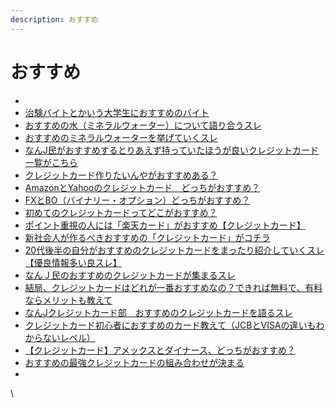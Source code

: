 ```yaml
---
description: おすすめ
---
```


# おすすめ

*
* [治験バイトとかいう大学生におすすめのバイト](https://kininaru-shufu.com/%E6%B2%BB%E9%A8%93%E3%81%AE%E3%83%9C%E3%83%A9%E3%83%B3%E3%83%86%E3%82%A3%E3%82%A2%E3%81%A8%E3%81%8B%E3%81%84%E3%81%86%E5%A4%A7%E5%AD%A6%E7%94%9F%E5%90%91%E3%81%91%E9%87%91%E7%A8%BC%E3%81%8E/)
* [おすすめの水（ミネラルウォーター）について語り合うスレ](https://kininaru-shufu.com/%E3%81%8A%E3%81%99%E3%81%99%E3%82%81%E3%81%AE%E6%B0%B4%EF%BC%88%E3%83%9F%E3%83%8D%E3%83%A9%E3%83%AB%E3%82%A6%E3%82%A9%E3%83%BC%E3%82%BF%E3%83%BC%EF%BC%89%E3%81%AB%E3%81%A4%E3%81%84%E3%81%A6%E8%AA%9E/)
* [おすすめのミネラルウォーターを挙げていくスレ](https://kininaru-shufu.com/%E6%9C%80%E5%BC%B7%E3%81%AE%E3%83%9F%E3%83%8D%E3%83%A9%E3%83%AB%E3%82%A6%E3%82%A9%E3%83%BC%E3%82%BF%E3%83%BC%E3%82%92%E6%B1%BA%E3%82%81%E3%82%8B%E3%82%B9%E3%83%AC/)
* [なんJ民がおすすめするとりあえず持っていたほうが良いクレジットカード一覧がこちら](https://kininaru-shufu.com/%E3%81%AA%E3%82%93j%E6%B0%91%E3%81%8C%E3%81%8A%E3%81%99%E3%81%99%E3%82%81%E3%81%99%E3%82%8B%E3%81%A8%E3%82%8A%E3%81%82%E3%81%88%E3%81%9A%E6%8C%81%E3%81%A3%E3%81%A6%E3%81%84%E3%81%9F%E3%81%BB%E3%81%86/)
* [クレジットカード作りたいんやがおすすめある？](https://kininaru-shufu.com/%E3%82%AF%E3%83%AC%E3%82%B8%E3%83%83%E3%83%88%E3%82%AB%E3%83%BC%E3%83%89%E4%BD%9C%E3%82%8A%E3%81%9F%E3%81%84%E3%82%93%E3%82%84%E3%81%8C%E3%81%8A%E3%81%99%E3%81%99%E3%82%81%E3%81%82%E3%82%8B%EF%BC%9F/)
* [AmazonとYahooのクレジットカード　どっちがおすすめ？](https://kininaru-shufu.com/amazon%E3%81%A8yahoo%E3%81%AE%E3%82%AF%E3%83%AC%E3%82%B8%E3%83%83%E3%83%88%E3%82%AB%E3%83%BC%E3%83%89%E3%80%80%E3%81%A9%E3%81%A3%E3%81%A1%E3%81%8C%E3%81%8A%E3%81%99%E3%81%99%E3%82%81%EF%BC%9F/)
* [FXとBO（バイナリー・オプション）どっちがおすすめ？](https://kininaru-shufu.com/fx%E3%81%A8bo%EF%BC%88%E3%83%90%E3%82%A4%E3%83%8A%E3%83%AA%E3%83%BC%E3%83%BB%E3%82%AA%E3%83%97%E3%82%B7%E3%83%A7%E3%83%B3%EF%BC%89%E3%81%A9%E3%81%A3%E3%81%A1%E3%81%8C%E3%81%8A%E3%81%99%E3%81%99/)
* [初めてのクレジットカードってどこがおすすめ？](https://kininaru-shufu.com/%E5%88%9D%E3%82%81%E3%81%A6%E3%81%AE%E3%82%AF%E3%83%AC%E3%82%B8%E3%83%83%E3%83%88%E3%82%AB%E3%83%BC%E3%83%89%E3%81%A3%E3%81%A6%E3%81%A9%E3%81%93%E3%81%8C%E3%81%8A%E3%81%99%E3%81%99%E3%82%81%EF%BC%9F/)
* [ポイント重視の人には「楽天カード」がおすすめ【クレジットカード】](https://kininaru-shufu.com/%E3%83%9D%E3%82%A4%E3%83%B3%E3%83%88%E9%87%8D%E8%A6%96%E3%81%AE%E4%BA%BA%E3%81%AB%E3%81%AF%E3%80%8C%E6%A5%BD%E5%A4%A9%E3%82%AB%E3%83%BC%E3%83%89%E3%80%8D%E3%81%8C%E3%81%8A%E3%81%99%E3%81%99%E3%82%81/)
* [新社会人が作るべきおすすめの「クレジットカード」がコチラ](https://kininaru-shufu.com/%E6%96%B0%E7%A4%BE%E4%BC%9A%E4%BA%BA%E3%81%8C%E4%BD%9C%E3%82%8B%E3%81%B9%E3%81%8D%E3%81%8A%E3%81%99%E3%81%99%E3%82%81%E3%81%AE%E3%80%8C%E3%82%AF%E3%83%AC%E3%82%B8%E3%83%83%E3%83%88%E3%82%AB%E3%83%BC/)
* [20代後半の自分がおすすめのクレジットカードをまったり紹介していくスレ 【優良情報多い良スレ】](https://kininaru-shufu.com/20%E4%BB%A3%E5%BE%8C%E5%8D%8A%E3%81%AE%E8%87%AA%E5%88%86%E3%81%8C%E3%81%8A%E3%81%99%E3%81%99%E3%82%81%E3%81%AE%E3%82%AF%E3%83%AC%E3%82%B8%E3%83%83%E3%83%88%E3%82%AB%E3%83%BC%E3%83%89%E3%82%92%E3%81%BE/)
* [なんＪ民のおすすめのクレジットカードが集まるスレ](https://kininaru-shufu.com/%E3%81%AA%E3%82%93%EF%BD%8A%E6%B0%91%E3%81%AE%E3%81%8A%E3%81%99%E3%81%99%E3%82%81%E3%81%AE%E3%82%AF%E3%83%AC%E3%82%B8%E3%83%83%E3%83%88%E3%82%AB%E3%83%BC%E3%83%89%E3%81%8C%E9%9B%86%E3%81%BE%E3%82%8B/)
* [結局、クレジットカードはどれが一番おすすめなの？できれば無料で、有料ならメリットも教えて](https://kininaru-shufu.com/%E7%B5%90%E5%B1%80%E3%80%81%E3%82%AF%E3%83%AC%E3%82%B8%E3%83%83%E3%83%88%E3%82%AB%E3%83%BC%E3%83%89%E3%81%AF%E3%81%A9%E3%82%8C%E3%81%8C%E4%B8%80%E7%95%AA%E3%81%8A%E3%81%99%E3%81%99%E3%82%81%E3%81%AA/)
* [なんJクレジットカード部　おすすめのクレジットカードを語るスレ](https://kininaru-shufu.com/%E3%81%AA%E3%82%93j%E3%82%AF%E3%83%AC%E3%82%B8%E3%83%83%E3%83%88%E3%82%AB%E3%83%BC%E3%83%89%E9%83%A8%E3%80%80%E3%81%8A%E3%81%99%E3%81%99%E3%82%81%E3%81%AE%E3%82%AF%E3%83%AC%E3%82%B8%E3%83%83%E3%83%88/)
* [クレジットカード初心者におすすめのカード教えて（JCBとVISAの違いもわからないレベル）](https://kininaru-shufu.com/%E3%82%AF%E3%83%AC%E3%82%B8%E3%83%83%E3%83%88%E3%82%AB%E3%83%BC%E3%83%89%E5%88%9D%E5%BF%83%E8%80%85%E3%81%AB%E3%81%8A%E3%81%99%E3%81%99%E3%82%81%E3%81%AE%E3%82%AB%E3%83%BC%E3%83%89%E6%95%99%E3%81%88/)
* [【クレジットカード】アメックスとダイナース、どっちがおすすめ？](https://kininaru-shufu.com/%E3%80%90%E3%82%AF%E3%83%AC%E3%82%B8%E3%83%83%E3%83%88%E3%82%AB%E3%83%BC%E3%83%89%E3%80%91%E3%82%A2%E3%83%A1%E3%83%83%E3%82%AF%E3%82%B9%E3%81%A8%E3%83%80%E3%82%A4%E3%83%8A%E3%83%BC%E3%82%B9%E3%80%81/)
* [おすすめの最強クレジットカードの組み合わせが決まる](https://kininaru-shufu.com/%E3%81%8A%E3%81%99%E3%81%99%E3%82%81%E3%81%AE%E6%9C%80%E5%BC%B7%E3%82%AF%E3%83%AC%E3%82%B8%E3%83%83%E3%83%88%E3%82%AB%E3%83%BC%E3%83%89%E3%81%AE%E7%B5%84%E3%81%BF%E5%90%88%E3%82%8F%E3%81%9B%E3%81%8C/)
*

\
